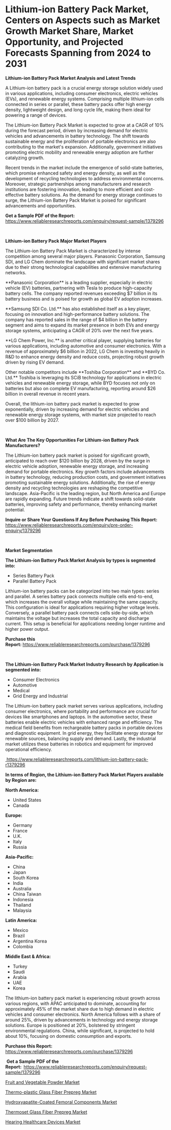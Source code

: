 <p><h1>Lithium-ion Battery Pack Market, Centers on Aspects such as Market Growth Market Share, Market Opportunity, and Projected Forecasts Spanning from 2024 to 2031</h1></p><p><strong>Lithium-ion Battery Pack Market Analysis and Latest Trends</strong></p>
<p><p>A Lithium-ion battery pack is a crucial energy storage solution widely used in various applications, including consumer electronics, electric vehicles (EVs), and renewable energy systems. Comprising multiple lithium-ion cells connected in series or parallel, these battery packs offer high energy density, lightweight design, and long cycle life, making them ideal for powering a range of devices. </p><p>The Lithium-ion Battery Pack Market is expected to grow at a CAGR of 10% during the forecast period, driven by increasing demand for electric vehicles and advancements in battery technology. The shift towards sustainable energy and the proliferation of portable electronics are also contributing to the market's expansion. Additionally, government initiatives promoting electric mobility and renewable energy adoption are further catalyzing growth.</p><p>Recent trends in the market include the emergence of solid-state batteries, which promise enhanced safety and energy density, as well as the development of recycling technologies to address environmental concerns. Moreover, strategic partnerships among manufacturers and research institutions are fostering innovation, leading to more efficient and cost-effective battery solutions. As the demand for energy storage continues to surge, the Lithium-ion Battery Pack Market is poised for significant advancements and opportunities.</p></p>
<p><strong>Get a Sample PDF of the Report:&nbsp;</strong> <a href="https://www.reliableresearchreports.com/enquiry/request-sample/1379296">https://www.reliableresearchreports.com/enquiry/request-sample/1379296</a></p>
<p>&nbsp;</p>
<p><strong>Lithium-ion Battery Pack Major Market Players</strong></p>
<p><p>The Lithium-ion Battery Pack Market is characterized by intense competition among several major players. Panasonic Corporation, Samsung SDI, and LG Chem dominate the landscape with significant market shares due to their strong technological capabilities and extensive manufacturing networks. </p><p>**Panasonic Corporation** is a leading supplier, especially in electric vehicle (EV) batteries, partnering with Tesla to produce high-capacity battery cells. The company reported revenues exceeding $7 billion in its battery business and is poised for growth as global EV adoption increases.</p><p>**Samsung SDI Co. Ltd.** has also established itself as a key player, focusing on innovation and high-performance battery solutions. The company has reported sales in the range of $4 billion in the battery segment and aims to expand its market presence in both EVs and energy storage systems, anticipating a CAGR of 20% over the next five years.</p><p>**LG Chem Power, Inc.** is another critical player, supplying batteries for various applications, including automotive and consumer electronics. With a revenue of approximately $6 billion in 2022, LG Chem is investing heavily in R&D to enhance energy density and reduce costs, projecting robust growth driven by rising EV demand.</p><p>Other notable competitors include **Toshiba Corporation** and **BYD Co. Ltd.** Toshiba is leveraging its SCiB technology for applications in electric vehicles and renewable energy storage, while BYD focuses not only on batteries but also on complete EV manufacturing, reporting around $26 billion in overall revenue in recent years.</p><p>Overall, the lithium-ion battery pack market is expected to grow exponentially, driven by increasing demand for electric vehicles and renewable energy storage systems, with market size projected to reach over $100 billion by 2027.</p></p>
<p>&nbsp;</p>
<p><strong>What Are The Key Opportunities For Lithium-ion Battery Pack Manufacturers?</strong></p>
<p><p>The Lithium-ion battery pack market is poised for significant growth, anticipated to reach over $120 billion by 2028, driven by the surge in electric vehicle adoption, renewable energy storage, and increasing demand for portable electronics. Key growth factors include advancements in battery technology, reducing production costs, and government initiatives promoting sustainable energy solutions. Additionally, the rise of energy density and recycling technologies are reshaping the competitive landscape. Asia-Pacific is the leading region, but North America and Europe are rapidly expanding. Future trends indicate a shift towards solid-state batteries, improving safety and performance, thereby enhancing market potential.</p></p>
<p><strong>Inquire or Share Your Questions If Any Before Purchasing This Report:</strong> <a href="https://www.reliableresearchreports.com/enquiry/pre-order-enquiry/1379296">https://www.reliableresearchreports.com/enquiry/pre-order-enquiry/1379296</a></p>
<p>&nbsp;</p>
<p><strong>Market Segmentation</strong></p>
<p><strong>The Lithium-ion Battery Pack Market Analysis by types is segmented into:</strong></p>
<p><ul><li>Series Battery Pack</li><li>Parallel Battery Pack</li></ul></p>
<p><p>Lithium-ion battery packs can be categorized into two main types: series and parallel. A series battery pack connects multiple cells end-to-end, which increases the overall voltage while maintaining the same capacity. This configuration is ideal for applications requiring higher voltage levels. Conversely, a parallel battery pack connects cells side-by-side, which maintains the voltage but increases the total capacity and discharge current. This setup is beneficial for applications needing longer runtime and higher power output.</p></p>
<p><strong>Purchase this Report:&nbsp;</strong><a href="https://www.reliableresearchreports.com/purchase/1379296">https://www.reliableresearchreports.com/purchase/1379296</a></p>
<p>&nbsp;</p>
<p><strong>The Lithium-ion Battery Pack Market Industry Research by Application is segmented into:</strong></p>
<p><ul><li>Consumer Electronics</li><li>Automotive</li><li>Medical</li><li>Grid Energy and Industrial</li></ul></p>
<p><p>The Lithium-ion battery pack market serves various applications, including consumer electronics, where portability and performance are crucial for devices like smartphones and laptops. In the automotive sector, these batteries enable electric vehicles with enhanced range and efficiency. The medical field benefits from rechargeable battery packs in portable devices and diagnostic equipment. In grid energy, they facilitate energy storage for renewable sources, balancing supply and demand. Lastly, the industrial market utilizes these batteries in robotics and equipment for improved operational efficiency.</p></p>
<p><a href="https://www.reliableresearchreports.com/lithium-ion-battery-pack-r1379296">&nbsp;https://www.reliableresearchreports.com/lithium-ion-battery-pack-r1379296</a></p>
<p><strong>In terms of Region, the Lithium-ion Battery Pack Market Players available by Region are:</strong></p>
<p>
    <p> <strong> North America: </strong>
        <ul>
            <li>United States</li>
            <li>Canada</li>
        </ul>
        </p> 
    <p> <strong> Europe: </strong>
        <ul>
            <li>Germany</li>
            <li>France</li>
            <li>U.K.</li>
            <li>Italy</li>
            <li>Russia</li>
        </ul>
        </p> 
    <p> <strong> Asia-Pacific: </strong>
        <ul>
            <li>China</li>
            <li>Japan</li>
            <li>South Korea</li>
            <li>India</li>
            <li>Australia</li>
            <li>China Taiwan</li>
            <li>Indonesia</li>
            <li>Thailand</li>
            <li>Malaysia</li>
        </ul>
        </p> 
    <p> <strong> Latin America: </strong>
        <ul>
            <li>Mexico</li>
            <li>Brazil</li>
            <li>Argentina Korea</li>
            <li>Colombia</li>
        </ul>
        </p> 
    <p> <strong> Middle East & Africa: </strong>
        <ul>
            <li>Turkey</li>
            <li>Saudi</li>
            <li>Arabia</li>
            <li>UAE</li>
            <li>Korea</li>
        </ul>
    </p>
    </p>
<p><p>The lithium-ion battery pack market is experiencing robust growth across various regions, with APAC anticipated to dominate, accounting for approximately 45% of the market share due to high demand in electric vehicles and consumer electronics. North America follows with a share of around 25%, driven by advancements in technology and energy storage solutions. Europe is positioned at 20%, bolstered by stringent environmental regulations. China, while significant, is projected to hold about 10%, focusing on domestic consumption and exports.</p></p>
<p><strong>Purchase this Report: </strong><a href="https://www.reliableresearchreports.com/purchase/1379296">https://www.reliableresearchreports.com/purchase/1379296</a></p>
<p>&nbsp;<strong>Get a Sample PDF of the Report:&nbsp;&nbsp;</strong><a href="https://www.reliableresearchreports.com/enquiry/request-sample/1379296">https://www.reliableresearchreports.com/enquiry/request-sample/1379296</a></p>
<p><strong></strong></p>
<p><p><a href="https://www.linkedin.com/pulse/emerging-opportunities-challenges-global-fruit-vegetable-powder-hgfye?trackingId=VNwijTcRTaKEW5YR%2Bcgf7g%3D%3D">Fruit and Vegetable Powder Market</a></p><p><a href="https://issuu.com/reportprime-2/docs/thermo-plastic-glass-fiber-prepreg-_1c01b6ed36ab1b">Thermo-plastic Glass Fiber Prepreg Market</a></p><p><a href="https://github.com/marloy8/Market-Research-Report-List-6/blob/main/hydroxyapatite-coated-femoral-components-market.md">Hydroxyapatite-Coated Femoral Components Market</a></p><p><a href="https://issuu.com/reportprime-2/docs/thermoset-glass-fiber-prepreg-marke_57816b4131e573">Thermoset Glass Fiber Prepreg Market</a></p><p><a href="https://github.com/hgf64gh/Market-Research-Report-List-1/blob/main/hearing-healthcare-devices-market.md">Hearing Healthcare Devices Market</a></p></p>